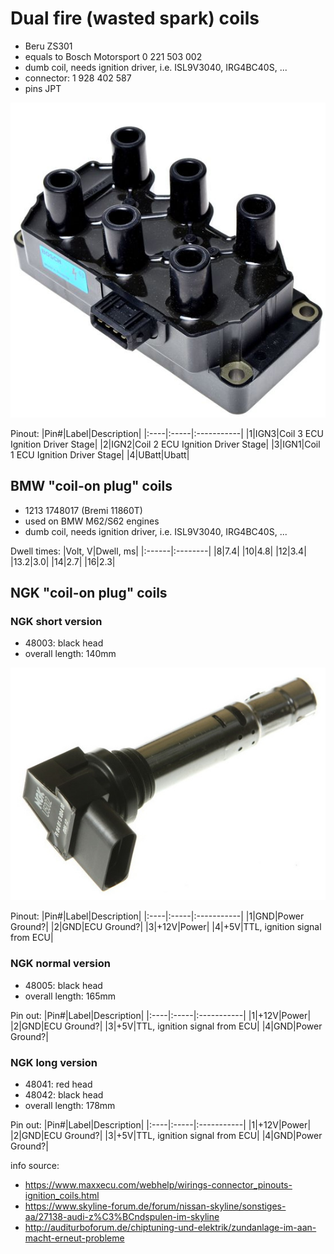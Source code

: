 # Dual fire (wasted spark) coils #

- Beru ZS301
- equals to Bosch Motorsport 0 221 503 002
- dumb coil, needs ignition driver, i.e. ISL9V3040, IRG4BC40S, ...
- connector: 1 928 402 587
- pins JPT

![alt text](./pictures/0221503002.jpg "0 221 503 002")

Pinout:
|Pin#|Label|Description|
|:----|:-----|:-----------|
|1|IGN3|Coil 3 ECU Ignition Driver Stage|
|2|IGN2|Coil 2 ECU Ignition Driver Stage|
|3|IGN1|Coil 1 ECU Ignition Driver Stage|
|4|UBatt|Ubatt|

## BMW "coil-on plug" coils ##

- 1213 1748017 (Bremi 11860T)
- used on BMW M62/S62 engines
- dumb coil, needs ignition driver, i.e. ISL9V3040, IRG4BC40S, ...

Dwell times:
|Volt, V|Dwell, ms|
|:------|:--------|
|8|7.4|
|10|4.8|
|12|3.4|
|13.2|3.0|
|14|2.7|
|16|2.3|

## NGK "coil-on plug" coils ##

### NGK short version ###

- 48003: black head
- overall length: 140mm

![alt text](./pictures/ngk_48003.jpg "NGK 48003 Short")

Pinout:
|Pin#|Label|Description|
|:----|:-----|:-----------|
|1|GND|Power Ground?|
|2|GND|ECU Ground?|
|3|+12V|Power|
|4|+5V|TTL, ignition signal from ECU|

### NGK normal version ###

- 48005: black head
- overall length: 165mm

Pin out:
|Pin#|Label|Description|
|:----|:-----|:-----------|
|1|+12V|Power|
|2|GND|ECU Ground?|
|3|+5V|TTL, ignition signal from ECU|
|4|GND|Power Ground?|

### NGK long version ###

- 48041: red head
- 48042: black head
- overall length: 178mm

Pin out:
|Pin#|Label|Description|
|:----|:-----|:-----------|
|1|+12V|Power|
|2|GND|ECU Ground?|
|3|+5V|TTL, ignition signal from ECU|
|4|GND|Power Ground?|

info source:

- <https://www.maxxecu.com/webhelp/wirings-connector_pinouts-ignition_coils.html>
- <https://www.skyline-forum.de/forum/nissan-skyline/sonstiges-aa/27138-audi-z%C3%BCndspulen-im-skyline>
- <http://auditurboforum.de/chiptuning-und-elektrik/zundanlage-im-aan-macht-erneut-probleme>
